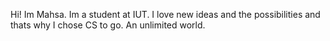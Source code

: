 Hi! Im Mahsa. Im a student at IUT. I love new ideas and the possibilities and thats why I chose CS to go. An unlimited world.

